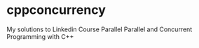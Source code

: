 # cppconcurrency
My solutions to Linkedin Course Parallel Parallel and Concurrent Programming with C++ 
